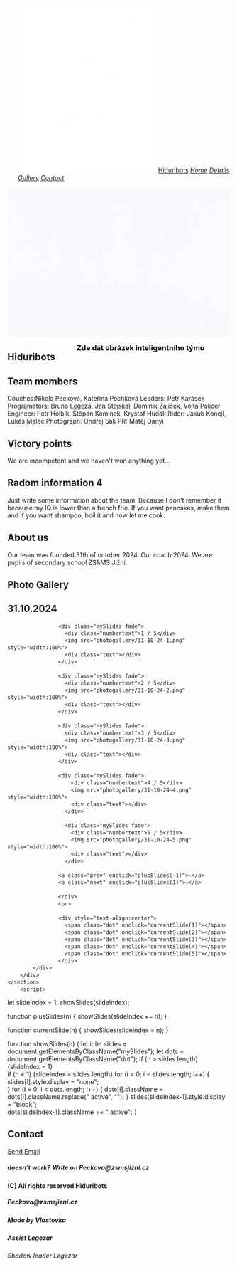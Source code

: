 <!DOCTYPE html>
<html lang="en">
<head>
    <meta charset="UTF-8">
    <meta name="viewport" content="width=device-width, initial-scale=1.0">
    <link rel="stylesheet" href="style.css">
    <script src="https://kit.fontawesome.com/2e29afbbfe.js" crossorigin="anonymous"></script>
    <link rel="Website icon" href="Hiduribots_-_black_-_Smaller bez pozadi.png">
    <title>Hiduribots</title>
</head>
<body>
    <nav>
        <ul>
            <a href="Hiduribots.html" class="Nadpis"><img src="Hiduribots_-_white_-_smaller-removebg-preview.png" class="Logo">Hiduribots</a>
            <a href="Hiduribots.html" class="Home"><i class="fa-solid fa-house"><span>Home</span></i></a>
            <a href="#Details" class="Details"><i class="fa-solid fa-magnifying-glass"><span>Details</span></i></a>
            <a href="#Gallery" class="Gallery"><i class="fa-solid fa-image"><span>Gallery</span></i></a>
            <a href="#Contact" class="Contact"><i class="fa-solid fa-feather"><span>Contact</span></i></a>
        </ul>
    </nav>
    <h3 style="top: 20%; color: black; position: absolute; left: 40%;">Zde dát obrázek inteligentního týmu</h3>
    <img src="zdedatobrazek2.png" class="zdedatobrazek">
    <section id="Details">
    </section>
    <section>
        <div class="Home-bakcground">
            <h2 class="Nadpis-H">Hiduribots</h2>
            <div class="Info1">
                <h2 class="h21">Team members</h2>
                <p class="p1">
                  <span class="s0">Couches:Nikola Pecková, Kateřina Pechková</span> 
                  <span class="s1">Leaders: Petr Karásek </span>
                  <span class="s2">Programators: Bruno Legeza, Jan Stejskal, Dominik Zajíček, Vojta Policer</span>
                  <span class="s3">Engineer: Petr Holbík, Štěpán Komínek, Kryštof Hudák</span>
                 <span class="s4">Rider: Jakub Konejl, Lukáš Malec</span>
                 <span class="s5">Photograph: Ondřej Sak</span>
                 <span class="s6">PR: Matěj Danyi</span>
                </p>
            </div>
            <div class="Info2">
                <h2 class="h22">Victory points</h2>
                <p class="p2">
                  We are incompetent and we haven't won anything yet...
                </p>
            </div>
            <div class="Info3">
                <h2 class="h23">Radom information 4</h2>
                <p class="p3">Just write some information about the team. 
                  Because I don't remember it because my IQ is lower than a french frie. 
                  If you want pancakes, make them and if you want shampoo, boil it and now let me cook.
                </p>
            </div>
            <div class="Info4">
                <h2 class="h24">About us</h2>
                <p class="p4">
                  Our team was founded 31th of october 2024. Our coach 2024. We are pupils of secondary school ZS&MS Jižní.
                </p>
            </div>
        </div>
    </section>
    <section id="Gallery">
    </section>
    <section>
        <div class="GalleryBackground">
            <h2 class="Nadpis-G">Photo Gallery</h2>
            <div class="gal-31-10-24">
                <h1 class="Nadpis-31-10-24">31.10.2024</h1>
                <div class="slideshow-container">

                    <div class="mySlides fade">
                      <div class="numbertext">1 / 5</div>
                      <img src="photogallery/31-10-24-1.png" style="width:100%">
                      <div class="text"></div>
                    </div>
                    
                    <div class="mySlides fade">
                      <div class="numbertext">2 / 5</div>
                      <img src="photogallery/31-10-24-2.png" style="width:100%">
                      <div class="text"></div>
                    </div>
                    
                    <div class="mySlides fade">
                      <div class="numbertext">3 / 5</div>
                      <img src="photogallery/31-10-24-3.png" style="width:100%">
                      <div class="text"></div>
                    </div>

                    <div class="mySlides fade">
                        <div class="numbertext">4 / 5</div>
                        <img src="photogallery/31-10-24-4.png" style="width:100%">
                        <div class="text"></div>
                      </div>

                      <div class="mySlides fade">
                        <div class="numbertext">5 / 5</div>
                        <img src="photogallery/31-10-24-5.png" style="width:100%">
                        <div class="text"></div>
                      </div>
                    
                    <a class="prev" onclick="plusSlides(-1)">⇦</a>
                    <a class="next" onclick="plusSlides(1)">⇨</a>
                    
                    </div>
                    <br>
                    
                    <div style="text-align:center">
                      <span class="dot" onclick="currentSlide(1)"></span> 
                      <span class="dot" onclick="currentSlide(2)"></span> 
                      <span class="dot" onclick="currentSlide(3)"></span> 
                      <span class="dot" onclick="currentSlide(4)"></span> 
                      <span class="dot" onclick="currentSlide(5)"></span> 
                    </div>
            </div>
        </div>
    </section>
        <script>
let slideIndex = 1;
showSlides(slideIndex);

function plusSlides(n) {
  showSlides(slideIndex += n);
}

function currentSlide(n) {
  showSlides(slideIndex = n);
}

function showSlides(n) {
  let i;
  let slides = document.getElementsByClassName("mySlides");
  let dots = document.getElementsByClassName("dot");
  if (n > slides.length) {slideIndex = 1}    
  if (n < 1) {slideIndex = slides.length}
  for (i = 0; i < slides.length; i++) {
    slides[i].style.display = "none";  
  }
  for (i = 0; i < dots.length; i++) {
    dots[i].className = dots[i].className.replace(" active", "");
  }
  slides[slideIndex-1].style.display = "block";  
  dots[slideIndex-1].className += " active";
}
</script>
<section id="Contact">
</section>
<section>
    <div class="Contact-background">
        <h2 class="Nadpis-C">Contact</h2>
        <a href="mailto:Peckova@zsmsjizni.cz" class="sendmail"><span>Send Email</span></a>
        <h5 class="doesntwork">doesn't work? Write on Peckova@zsmsjizni.cz</h5>
        <a href="https://www.instagram.com/hiduribots/" class="a-fa-instagram"><i class="fa-brands fa-instagram"></i></a>
        <a href="https://www.instagram.com/hiduribots/" class="a-fa-whatsapp"><i class="fa-brands fa-whatsapp"></i></a>
</section>
<section>
    <div class="copyright-background">
        <h4 class="copyright-all-right-reserved">(C) All rights reserved Hiduribots</h4>
        <h5 class="Copyright-email">Peckova@zsmsjizni.cz</h5>
        <h5 class="Copyright-creator">Made by Vlastovka <a href="https://github.com/Vlastovka"><i class="fa-brands fa-github"></i></a><a href="mailto:petrkar371@gmail.com"><i class="fa-solid fa-envelope"></i></a></h5>
        <h5 class="Copyright-assist">Assist Legezar</h5>
        <h6 class="easter-egg">Shadow leader Legezar</h6>
      </div>
</section>
</body>
</html>
